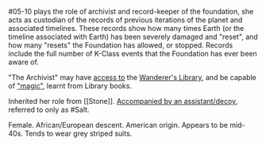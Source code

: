 #05-10
plays the role of archivist and record-keeper of the foundation, she acts as custodian of the records of previous iterations of the planet and associated timelines. These records show how many times Earth (or the timeline associated with Earth) has been severely damaged and "reset", and how many "resets" the Foundation has allowed, or stopped. Records include the full number of K-Class events that the Foundation has ever been aware of.

"The Archivist" may have [access to](https://scp-wiki.wikidot.com/captain-kirby-s-proposal) the [Wanderer's Library](https://scp-wiki.wikidot.com/wanderers-library-hub), and be capable of ["magic"](https://scp-wiki.wikidot.com/capitis), learnt from Library books.

Inherited her role from [[Stone]]. [Accompanied by an assistant/decoy](https://scp-wiki.wikidot.com/the-high-court-with-the-magic-army), referred to only as #Salt.

Female. African/European descent. American origin. Appears to be mid-40s. Tends to wear grey striped suits.
